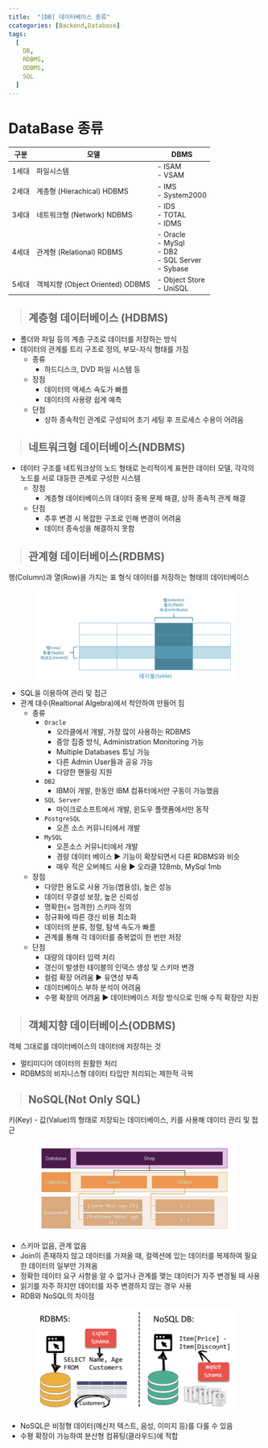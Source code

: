 ```yaml
---
title:  "[DB] 데이터베이스 종류"
ccategories: [Backend,Database]
tags:
  [
    DB,
    RDBMS,
    ODBMS,
    SQL
  ] 
---
```


# DataBase 종류 

| 구분  | 모델            | DBMS      | 
| --- | ---------------- | ----------- | 
| 1세대   | 파일시스템 | - ISAM <br> - VSAM  | 
| 2세대   | 계층형 (Hierachical) HDBMS    | - IMS <br> - System2000         | 
| 3세대   | 네트워크형 (Network) NDBMS     | - IDS <br> - TOTAL <br> - IDMS        | 
| 4세대   | 관계형 (Relational) RDBMS    | - Oracle <br> - MySql <br> - DB2 <br> - SQL Server <br> - Sybase   | 
| 5세대   | 객체지향 (Object Oriented) ODBMS     | - Object Store <br> - UniSQL         |  

> ## 계층형 데이터베이스 (HDBMS)
* 폴더와 파일 등의 계층 구조로 데이터를 저장하는 방식
* 데이터의 관계를 트리 구조로 정의, 부모-자식 형태를 가짐
    * 종류
        - 하드디스크, DVD 파일 시스템 등
    * 장점
        - 데이터의 액세스 속도가 빠름
        - 데이터의 사용량 쉽게 예측
    * 단점
        - 상하 종속적인 관계로 구성되어 초기 세팅 후 프로세스 수용이 어려움

> ## 네트워크형 데이터베이스(NDBMS)
* 데이터 구조를 네트워크상의 노드 형태로 논리적이게 표현한 데이터 모델, 각각의 노드를 서로 대등한 관계로 구성한 시스템
    * 장점
        - 계층형 데이터베이스의 데이터 중복 문제 해결, 상하 종속적 관계 해결
    * 단점
        - 추후 변경 시 복잡한 구조로 인해 변경이 어려움
        - 데이터 종속성을 해결하지 못함

> ## 관계형 데이터베이스(RDBMS)
행(Column)과 열(Row)을 가지는 표 형식 데이터를 저장하는 형태의 데이터베이스

<div style="display: flex; justify-content: space-around;">
  <img src="/assets/img/스크린샷 2025-01-29 오후 12.30.29.png" width="400" />
</div>

- SQL을 이용하여 관리 및 접근
- 관계 대수(Realtional Algebra)에서 착안하여 만들어 짐
    * 종류
        * `Oracle`
            - 오라클에서 개발, 가장 많이 사용하는 RDBMS
            - 중앙 집중 방식, Administration Monitoring 가능
            - Multiple Databases 튜닝 가능
            - 다른 Admin User들과 공유 가능
            - 다양한 핸들링 지원
        * `DB2`
            - IBM이 개발, 한동안 IBM 컴퓨터에서만 구동이 가능했음
        * `SQL Server`
            - 마이크로소프트에서 개발, 윈도우 플랫폼에서만 동작
        * `PostgreSQL`
            - 오픈 소스 커뮤니티에서 개발
        * `MySQL`
            - 오픈소스 커뮤니티에서 개발
            - 경량 데이터 베이스 ▶️ 기능이 확장되면서 다른 RDBMS와 비슷
            - 매우 적은 오버헤드 사용 ▶️ 오라클 128mb, MySql 1mb
    * 장점
        - 다양한 용도로 사용 가능(범용성), 높은 성능
        - 데이터 무결성 보장, 높은 신뢰성
        - 명확한(= 엄격한) 스키마 정의
        - 정규화에 따른 갱신 비용 최소화
        - 데이터의 분류, 정렬, 탐색 속도가 빠름
        - 관계를 통해 각 데이터를 중복없이 한 번만 저장
    * 단점
        - 대량의 데이터 입력 처리
        - 갱신이 발생한 테이블의 인덱스 생성 및 스키마 변경
        - 컬럼 확장 어려움 ▶️ 유연성 부족
        - 데이터베이스 부하 분석이 어려움
        - 수평 확장의 어려움 ▶️ 데이터베이스 저장 방식으로 인해 수직 확장만 지원

> ## 객체지향 데이터베이스(ODBMS)
객체 그대로를 데이터베이스의 데이터에 저장하는 것
- 멀티미디어 데이터의 원활한 처리
- RDBMS의 비지니스형 데이터 타입만 처리되는 제한적 극복

> ## NoSQL(Not Only SQL)
키(Key) - 값(Value)의 형태로 저장되는 데이터베이스, 키를 사용해 데이터 관리 및 접근

<div style="display: flex; justify-content: space-around;">
  <img src="/assets/img/스크린샷 2025-01-29 오후 12.31.26.png" width="400" />
</div>

- 스키마 없음, 관계 없음
- Join이 존재하지 않고 데이터를 가져올 때, 컬렉션에 있는 데이터를 복제하여 필요한 데이터의 일부만 가져옴
- 정확한 데이터 요구 사항을 알 수 없거나 관계를 맺는 데이터가 자주 변경될 때 사용
- 읽기를 자주 하지만 데이터를 자주 변경하지 않는 경우 사용
- RDB와 NoSQL의 차이점

<div style="display: flex; justify-content: space-around;">
  <img src="/assets/img/스크린샷 2025-01-29 오후 12.31.34.png" width="400" />
</div>

* NoSQL은 비정형 데이터(메신저 텍스트, 음성, 이미지 등)를 다룰 수 있음
* 수평 확장이 가능하여 분산형 컴퓨팅(클라우드)에 적합